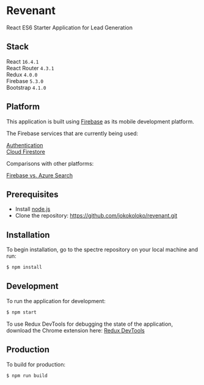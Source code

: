 # Revenant

React ES6 Starter Application for Lead Generation

## Stack

React `16.4.1`</br >
React Router `4.3.1`</br >
Redux `4.0.0`</br >
Firebase `5.3.0`</br >
Bootstrap `4.1.0`

## Platform

This application is built using [Firebase](https://firebase.google.com/) as its mobile development platform.

The Firebase services that are currently being used:

[Authentication](https://firebase.google.com/docs/auth)</br >
[Cloud Firestore](https://firebase.google.com/docs/firestore)

Comparisons with other platforms:

[Firebase vs. Azure Search](http://db-engines.com/en/system/Firebase+Realtime+Database%3BMicrosoft+Azure+Search)

## Prerequisites

-   Install [node.js](http://nodejs.org/)
-   Clone the repository: https://github.com/jokokoloko/revenant.git

## Installation

To begin installation, go to the spectre repository on your local machine and run:

```sh
$ npm install
```

## Development

To run the application for development:

```sh
$ npm start
```

To use Redux DevTools for debugging the state of the application, download the Chrome extension here: [Redux DevTools](https://chrome.google.com/webstore/detail/redux-devtools/lmhkpmbekcpmknklioeibfkpmmfibljd/related?hl=en)

## Production

To build for production:

```sh
$ npm run build
```
